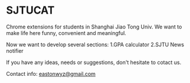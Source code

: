 SJTUCAT
=======

Chrome extensions for students in Shanghai Jiao Tong Univ. 
We want to make life here funny, convenient and meaningful.

Now we want to develop several sections:
1.GPA calculator
2.SJTU News notifier

If you have any ideas, needs or suggestions, don't hesitate to cotact us.

Contact info:
eastonwyz@gmail.com
